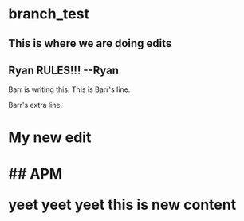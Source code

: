 # branch_test

## This is where we are doing edits




## Ryan RULES!!! --Ryan

Barr is writing this.
This is Barr's line.

Barr's extra line.

<h1>My new edit<h1> ## APM

yeet yeet yeet this is new content

